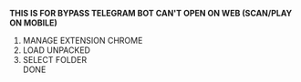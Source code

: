 <B>THIS IS FOR BYPASS TELEGRAM BOT CAN'T OPEN ON WEB (SCAN/PLAY ON MOBILE) </B>
1. MANAGE EXTENSION CHROME </BR>
2. LOAD UNPACKED </BR>
3. SELECT FOLDER </BR>
DONE
